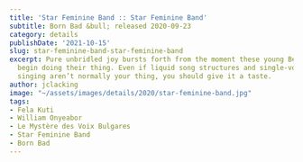 ```yaml
---
title: 'Star Feminine Band :: Star Feminine Band'
subtitle: Born Bad &bull; released 2020-09-23
category: details
publishDate: '2021-10-15'
slug: star-feminine-band-star-feminine-band
excerpt: Pure unbridled joy bursts forth from the moment these young Beninese women
  begin doing their thing. Even if liquid song structures and single-voiced group
  singing aren’t normally your thing, you should give it a taste.
author: jclacking
image: "~/assets/images/details/2020/star-feminine-band.jpg"
tags:
- Fela Kuti
- William Onyeabor
- Le Mystère des Voix Bulgares
- Star Feminine Band
- Born Bad
---
```


